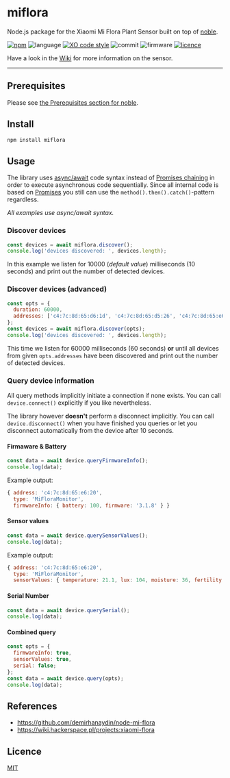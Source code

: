 # miflora

Node.js package for the Xiaomi Mi Flora Plant Sensor built on top of [noble](https://github.com/noble/noble).

[![npm](https://img.shields.io/npm/v/miflora.svg)](https://www.npmjs.com/package/miflora)
![language](https://img.shields.io/github/languages/top/ChrisScheffler/miflora.svg)
[![XO code style](https://img.shields.io/badge/code_style-XO-5ed9c7.svg)](https://github.com/xojs/xo)
![commit](https://img.shields.io/github/last-commit/ChrisScheffler/miflora.svg)
![firmware](https://img.shields.io/badge/firmware-3.1.9-brightgreen.svg)
[![licence](https://img.shields.io/npm/l/miflora.svg)](LICENSE)

Have a look in the [Wiki](https://github.com/ChrisScheffler/miflora/wiki) for more information on the sensor.

---

## Prerequisites

Please see [the Prerequisites section for noble](https://github.com/noble/noble#prerequisites).

## Install

```sh
npm install miflora
```

## Usage

The library uses [async/await](https://javascript.info/async-await) code syntax instead of [Promises chaining](https://javascript.info/promise-chaining) in order to execute asynchronous code sequentially. Since all internal code is based on [Promises](https://javascript.info/promise-basics) you still can use the  `method().then().catch()`-pattern regardless.

*All examples use async/await syntax.*

### Discover devices

```javascript
const devices = await miflora.discover();
console.log('devices discovered: ', devices.length);
```

In this example we listen for 10000 (*default value*) milliseconds (10 seconds) and print out the number of detected devices.

### Discover devices (advanced)

```javascript
const opts = {
  duration: 60000,
  addresses: ['c4:7c:8d:65:d6:1d', 'c4:7c:8d:65:d5:26', 'c4:7c:8d:65:e6:20']
};
const devices = await miflora.discover(opts);
console.log('devices discovered: ', devices.length);
```

This time we listen for 60000 milliseconds (60 seconds) **or** until all devices from given `opts.addresses` have been discovered and print out the number of detected devices.

### Query device information

All query methods implicitly initiate a connection if none exists. You can call `device.connect()` explicitly if you like nevertheless.

The library however **doesn't** perform a disconnect implicitly. You can call `device.disconnect()` when you have finished you queries or let you disconnect automatically from the device after 10 seconds.

#### Firmaware & Battery

```javascript
const data = await device.queryFirmwareInfo();
console.log(data);
```

Example output:

```javascript
{ address: 'c4:7c:8d:65:e6:20',
  type: 'MiFloraMonitor',
  firmwareInfo: { battery: 100, firmware: '3.1.8' } }
```

#### Sensor values

```javascript
const data = await device.querySensorValues();
console.log(data);
```

Example output:

```javascript
{ address: 'c4:7c:8d:65:e6:20',
  type: 'MiFloraMonitor',
  sensorValues: { temperature: 21.1, lux: 104, moisture: 36, fertility: 1049 } }
```

#### Serial Number

```javascript
const data = await device.querySerial();
console.log(data);
```

#### Combined query

```javascript
const opts = {
  firmwareInfo: true,
  sensorValues: true,
  serial: false;
};
const data = await device.query(opts);
console.log(data);
```

## References

- https://github.com/demirhanaydin/node-mi-flora
- https://wiki.hackerspace.pl/projects:xiaomi-flora

## Licence

[MIT](LICENSE)